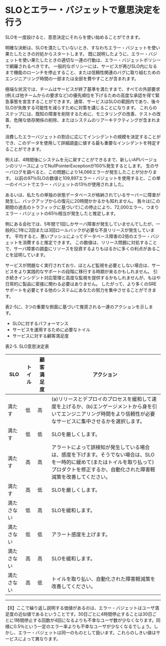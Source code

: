 # SLOとエラー・バジェットで意思決定を行う

SLOを一度設けると、意思決定にそれらを使い始めることができます。

明確な決断は、SLOを満たしていないとき、すなわちエラー・バジェットを使い果たしたときの対処からスタートします。
既に説明したように、エラー・バジェットを使い果たしたときの適切な一連の行動は、エラー・バジェットポリシーで網羅されるべきです。
一般的なポリシーには、サービスが再びSLO内になるまで機能のローンチを停止すること、または信頼性関連のバグに取り組むためのエンジニアリング時間の一部または全部を費やすことが含まれます。

極端な状況では、チームはサービスが終了基準を満たすまで、すべての外部要求(例えば他チームからの要求など)の優先順位を下げるための高度な承認を得て緊急事態を宣言することができます。通常、サービスはSLOの範囲内であり、後々SLOが失敗する可能性を減らすために対策を講じることになります。
これらのステップには、既知の障害を削除するために、モニタリングの改善、テストの改善、危険な依存関係の削除、またはシステムのリアーキテクティングが含まれます。

消費したエラーバジェットの割合に応じてインシデントの規模を決定することができ、このデータを使用して詳細調査に値する最も重要なインシデントを特定することができます。

例えば、4時間後にシステムを元に戻すことができるまで、新しいAPIバージョンのリリースによってNullPointerExceptionが100%発生するとします。
生のサーバログを調べると、この問題により14,066エラーが発生したことが分かります。
以前の97％SLOの数値と109,897エラー・バジェットを使用すると、この単一のイベントでエラー・バジェットの13％が使用されました。

あるいは、私たちの単独の状態データベースが格納されているサーバーに障害が発生し、バックアップからの復元に20時間かかるかも知れません。
我々は(この期間の過去のトラフィックに基づいて)この停止により、72,000エラー、つまりエラー・バジェットの65％相当が発生したと推定します。

例にある会社では、5年間で1回しかサーバ障害が発生していませんでしたが、一般的に1年に2回または3回ロールバックが必要な不良リリースが発生しています。
平均すると、悪いプッシュによってデータベース障害の2倍のエラー・バジェットを消費すると推定できます。
この数値は、リリース問題に対処することで、サーバ障害の調査にリソースを投資するよりもはるかに多くの利点があることを証明しています。

サービスが問題なく実行されており、ほとんど監視を必要としない場合は、サービスをより実践的なサポートの段階に移行する時期が来るかもしれません。
引き続きインシデント対応管理と高度な監視を提供するかもしれませんが、もはや日常的に製品に密接に関わる必要はありません。
したがって、より多くのSREサポートを必要とする他のシステムにあなたの努力を集中させることができます。

表2-5に、3つの重要な側面に基づいて推奨される一連のアクションを示します。

* SLOに対するパフォーマンス
* サービスを運用するために必要なトイル
* サービスに対する顧客満足度

表2-5. SLO意思決定表

|    SLO     | トイル | 顧客満足度 |                                                                                          アクション                                                                                           |
| ---------- | ------ | ---------- | --------------------------------------------------------------------------------------------------------------------------------------------------------------------------------------------- |
| 満たす     | 低     | 高         | (a)リリースとデプロイのプロセスを緩和して速度を上げるか、(b)エンゲージメントから身を引いてエンジニアリング時間をより信頼性が必要なサービスに集中させるかを選択します。                        |
| 満たす     | 低     | 低         | SLOを厳しくします。                                                                                                                                                                           |
| 満たす     | 高     | 高         | アラートによって誤検知が発生している場合は、感度を下げます。そうでない場合は、SLOを一時的に緩めて(またはトイルを取り払って)プロダクトを修正するか、自動化された障害軽減策を改善してください。 |
| 満たす     | 高     | 低         | SLOを厳しくします。                                                                                                                                                                           |
| 満たさない | 低     | 高         | SLOを緩和します。                                                                                                                                                                             |
| 満たさない | 低     | 低         | アラート感度を上げます。                                                                                                                                                                      |
| 満たさない | 高     | 高         | SLOを緩和します。                                                                                                                                                                             |
| 満たさない | 高     | 低         | トイルを取り払い、自動化された障害軽減策を改善してください。                                                                                                                                  |

----------
【8】ここで繰り返し説明する価値があるのは、エラー・バジェットはユーザ満足度の近似値であるということです。30日ごとに4時間停止することは30日ごとに1時間停止する回数が4回になるよりも不幸なユーザ数が少なくなります。同様に0.5％という一定のエラー率よりも不幸なユーザが少なくなるでしょう。しかし、エラー・バジェットは同一のものとして扱います。これらのしきい値はサービスによって異なります。
